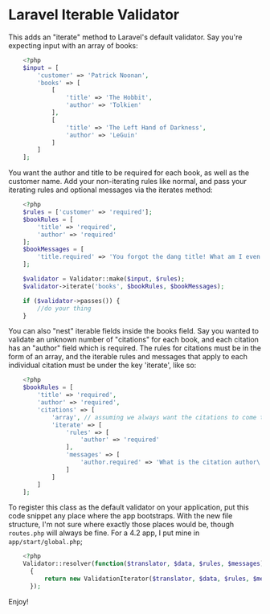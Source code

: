 Laravel Iterable Validator
==========================

This adds an "iterate" method to Laravel's default validator. Say you're expecting input with an array of books:

```php
    <?php
    $input = [
        'customer' => 'Patrick Noonan',
        'books' => [
            [
                'title' => 'The Hobbit',
                'author' => 'Tolkien'
            ],
            [
                'title' => 'The Left Hand of Darkness',
                'author' => 'LeGuin'
            ]
        ]
    ];
```

You want the author and title to be required for each book, as well as the customer name. Add your non-iterating rules like normal, and pass your iterating rules and optional messages via the iterates method:

```php
    <?php
    $rules = ['customer' => 'required'];
    $bookRules = [
        'title' => 'required',
        'author' => 'required'
    ];
    $bookMessages = [
        'title.required' => 'You forgot the dang title! What am I even supposed to do with that?'
    ];

    $validator = Validator::make($input, $rules);
    $validator->iterate('books', $bookRules, $bookMessages);

    if ($validator->passes()) {
        //do your thing
    }
```

You can also "nest" iterable fields inside the books field. Say you wanted to validate an unknown number of "citations" for each book, and each citation has an "author" field  which is required. The rules for citations must be in the form of an array, and the iterable rules and messages that apply to each individual citation must be under the key 'iterate', like so:

```php
    <?php
    $bookRules = [
        'title' => 'required',
        'author' => 'required',
        'citations' => [
            'array', // assuming we always want the citations to come through as an array
            'iterate' => [
                'rules' => [
                    'author' => 'required'
                ],
                'messages' => [
                    'author.required' => 'What is the citation author\'s name? Geez!'
                ]
            ]
        ]
    ];
```

To register this class as the default validator on your application, put this code snippet any place where the app bootstraps. With the new file structure, I'm not sure where exactly those places would be, though `routes.php` will always be fine. For a 4.2 app, I put mine in `app/start/global.php`;

```php
    <?php
    Validator::resolver(function($translator, $data, $rules, $messages)
      {
          return new ValidationIterator($translator, $data, $rules, $messages);
      });
```

Enjoy!
